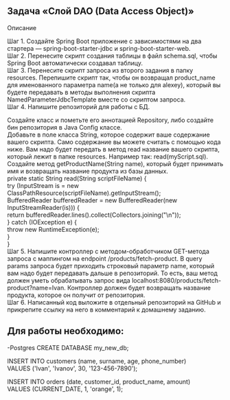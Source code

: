 ## Задача «Слой DAO (Data Access Object)»  ##
Описание  

Шаг 1. Создайте Spring Boot приложение с зависимостями на два стартера — spring-boot-starter-jdbc и spring-boot-starter-web.  
Шаг 2. Перенесите скрипт создания таблицы в файл schema.sql, чтобы Spring Boot автоматически создавал таблицу.  
Шаг 3. Перенесите скрипт запроса из второго задания в папку resources. Перепишите скрипт так, чтобы он возвращал product_name для именованного параметра name(а не только для alexey), который вы будете передавать в методы выполнения скрипта NamedParameterJdbcTemplate вместе со скриптом запроса.  
Шаг 4. Напишите репозиторий для работы с БД.  

Создайте класс и пометьте его аннотацией Repository, либо создайте бин репозитория в Java Config классе.  
Добавьте в поле класса String, которое содержит ваше содержание вашего скрипта. Само содержание вы можете считать с помощью кода ниже. Вам надо будет передать в метод read название вашего скрипта, который лежит в папке resources. Например так: read(myScript.sql).
Создайте метод getProductName(String name), который будет принимать имя и возвращать название продукта из базы данных.  
private static String read(String scriptFileName) {  
        try (InputStream is = new ClassPathResource(scriptFileName).getInputStream();  
             BufferedReader bufferedReader = new BufferedReader(new InputStreamReader(is))) {  
            return bufferedReader.lines().collect(Collectors.joining("\n"));  
        } catch (IOException e) {  
            throw new RuntimeException(e);  
        }  
    }  
Шаг 5. Напишите контроллер с методом-обработчиком GET-метода запроса с маппингом на endpoint /products/fetch-product. В query params запроса будет приходить строковый параметр name, который вам надо будет передавать дальше в репозиторий. То есть, ваш метод должен уметь обрабатывать запрос вида localhost:8080/products/fetch-product?name=Ivan. Контроллер должен будет возвращать название продукта, которое он получит от репозитория.  
Шаг 6. Написанный код выложите в отдельный репозиторий на GitHub и прикрепите ссылку на него в комментарий к домашнему заданию.  

## Для работы необходимо: ##
-Postgres
CREATE DATABASE my_new_db;

INSERT INTO customers (name, surname, age, phone_number)  
VALUES ('Ivan', 'Ivanov', 30, '123-456-7890');  

INSERT INTO orders (date, customer_id, product_name, amount)  
VALUES (CURRENT_DATE, 1, 'orange', 1);  